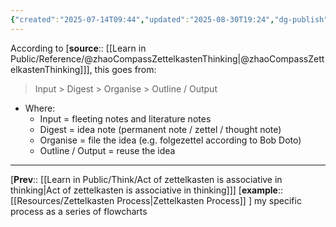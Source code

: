```yaml
---
{"created":"2025-07-14T09:44","updated":"2025-08-30T19:24","dg-publish":true,"dg-permalink":"1a1d1a-zettelkasten-flow","id":"1a1d1a","dg-path":"Think/Flow of zettelkasten.md","permalink":"/1a1d1a-zettelkasten-flow/","dgPassFrontmatter":true,"noteIcon":"1"}
---
```


According to [**source**:: [[Learn in Public/Reference/@zhaoCompassZettelkastenThinking\|@zhaoCompassZettelkastenThinking]]], this goes from:
> Input > Digest > Organise > Outline / Output 

- Where: 
	- Input = fleeting notes and literature notes 
	- Digest = idea note (permanent note / zettel / thought note)
	- Organise = file the idea (e.g. folgezettel according to Bob Doto)
	- Outline / Output = reuse the idea 

--- 

[**Prev**:: [[Learn in Public/Think/Act of zettelkasten is associative in thinking\|Act of zettelkasten is associative in thinking]]]
[**example**:: [[Resources/Zettelkasten Process\|Zettelkasten Process]] ] my specific process as a series of flowcharts